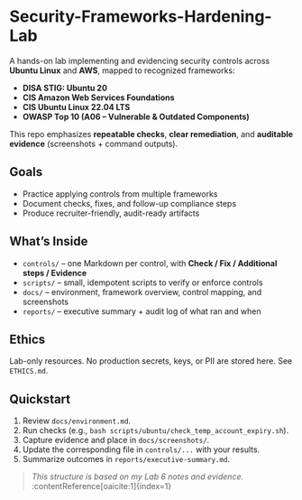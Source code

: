 # Security-Frameworks-Hardening-Lab

A hands-on lab implementing and evidencing security controls across **Ubuntu Linux** and **AWS**, mapped to recognized frameworks:
- **DISA STIG: Ubuntu 20**
- **CIS Amazon Web Services Foundations**
- **CIS Ubuntu Linux 22.04 LTS**
- **OWASP Top 10 (A06 – Vulnerable & Outdated Components)**

This repo emphasizes **repeatable checks**, **clear remediation**, and **auditable evidence** (screenshots + command outputs).

## Goals
- Practice applying controls from multiple frameworks
- Document checks, fixes, and follow-up compliance steps
- Produce recruiter-friendly, audit-ready artifacts

## What’s Inside
- `controls/` – one Markdown per control, with **Check / Fix / Additional steps / Evidence**
- `scripts/` – small, idempotent scripts to verify or enforce controls
- `docs/` – environment, framework overview, control mapping, and screenshots
- `reports/` – executive summary + audit log of what ran and when

## Ethics
Lab-only resources. No production secrets, keys, or PII are stored here. See `ETHICS.md`.

## Quickstart
1. Review `docs/environment.md`.
2. Run checks (e.g., `bash scripts/ubuntu/check_temp_account_expiry.sh`).
3. Capture evidence and place in `docs/screenshots/`.
4. Update the corresponding file in `controls/...` with your results.
5. Summarize outcomes in `reports/executive-summary.md`.

> *This structure is based on my Lab 6 notes and evidence.* :contentReference[oaicite:1]{index=1}
